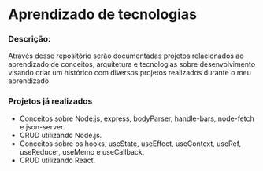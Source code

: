 # Aprendizado de tecnologias

### Descrição:

Através desse repositório serão documentadas projetos relacionados ao aprendizado de conceitos, arquitetura e tecnologias sobre desenvolvimento visando criar um histórico com diversos projetos realizados durante o meu aprendizado

### Projetos já realizados

- Conceitos sobre Node.js, express, bodyParser, handle-bars, node-fetch e json-server.
- CRUD utilizando Node.js.
- Conceitos sobre os hooks, useState, useEffect, useContext, useRef, useReducer, useMemo e useCallback.
- CRUD utilizando React.
